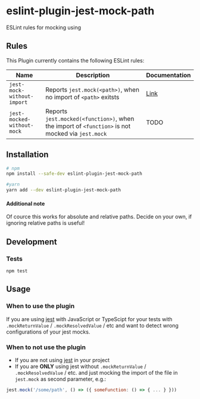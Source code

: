 # eslint-plugin-jest-mock-path

ESLint rules for mocking using
## Rules

This Plugin currently contains the following ESLint rules:

| Name | Description | Documentation
| - | - | -
| `jest-mock-without-import` | Reports `jest.mock(<path>)`, when no import of `<path>` exitsts  | [Link](docs/rules/jest-mock-without-import.md)
| `jest-mocked-without-mock` | Reports `jest.mocked(<function>)`, when the import of `<function>` is not mocked via `jest.mock`  | TODO

## Installation

```sh
# npm
npm install --safe-dev eslint-plugin-jest-mock-path

#yarn
yarn add --dev eslint-plugin-jest-mock-path
```



#### Additional note
Of cource this works for absolute and relative paths. Decide on your own, if ignoring relative paths is useful!




## Development

### Tests
```
npm test
```

## Usage

### When to use the plugin

If you are using [jest](https://www.npmjs.com/package/jest) with JavaScript or TypeScipt for your tests with `.mockReturnValue` / `.mockResolvedValue` / etc and want to detect wrong configurations of your jest mocks.

### When to not use the plugin

* If you are not using [jest](https://www.npmjs.com/package/jest) in your project
* If you are **ONLY** using jest without `.mockReturnValue` / `.mockResolvedValue` / etc. and just mocking the import of the file in `jest.mock` as second parameter, e.g.:
```js
jest.mock('/some/path', () => ({ someFunction: () => { ... } }))
```
